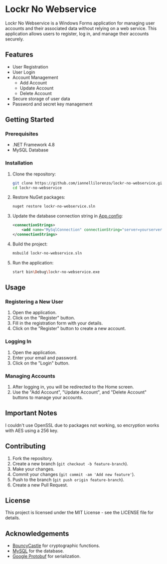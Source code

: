 # Lockr No Webservice

Lockr No Webservice is a Windows Forms application for managing user accounts and their associated data without relying on a web service. This application allows users to register, log in, and manage their accounts securely.

## Features

- User Registration
- User Login
- Account Management
  - Add Account
  - Update Account
  - Delete Account
- Secure storage of user data
- Password and secret key management

## Getting Started

### Prerequisites

- .NET Framework 4.8
- MySQL Database

### Installation

1. Clone the repository:

    ```sh
    git clone https://github.com/iannellilorenzo/lockr-no-webservice.git
    cd lockr-no-webservice
    ```

2. Restore NuGet packages:

    ```sh
    nuget restore lockr-no-webservice.sln
    ```

3. Update the database connection string in [App.config](http://_vscodecontentref_/19):

    ```xml
    <connectionStrings>
        <add name="MySqlConnection" connectionString="server=yourserver;user=youruser;password=yourpassword;database=yourdatabase;" providerName="MySql.Data.MySqlClient" />
    </connectionStrings>
    ```

4. Build the project:

    ```sh
    msbuild lockr-no-webservice.sln
    ```

5. Run the application:

    ```sh
    start bin\Debug\lockr-no-webservice.exe
    ```

## Usage

### Registering a New User

1. Open the application.
2. Click on the "Register" button.
3. Fill in the registration form with your details.
4. Click on the "Register" button to create a new account.

### Logging In

1. Open the application.
2. Enter your email and password.
3. Click on the "Login" button.

### Managing Accounts

1. After logging in, you will be redirected to the Home screen.
2. Use the "Add Account", "Update Account", and "Delete Account" buttons to manage your accounts.

## Important Notes

I couldn't use OpenSSL due to packages not working, so encryption works with AES using a 256 key.

## Contributing

1. Fork the repository.
2. Create a new branch (`git checkout -b feature-branch`).
3. Make your changes.
4. Commit your changes (`git commit -am 'Add new feature'`).
5. Push to the branch (`git push origin feature-branch`).
6. Create a new Pull Request.

## License

This project is licensed under the MIT License - see the LICENSE file for details.

## Acknowledgements

- [BouncyCastle](https://www.bouncycastle.org/csharp/) for cryptographic functions.
- [MySQL](https://www.mysql.com/) for the database.
- [Google Protobuf](https://developers.google.com/protocol-buffers) for serialization.

